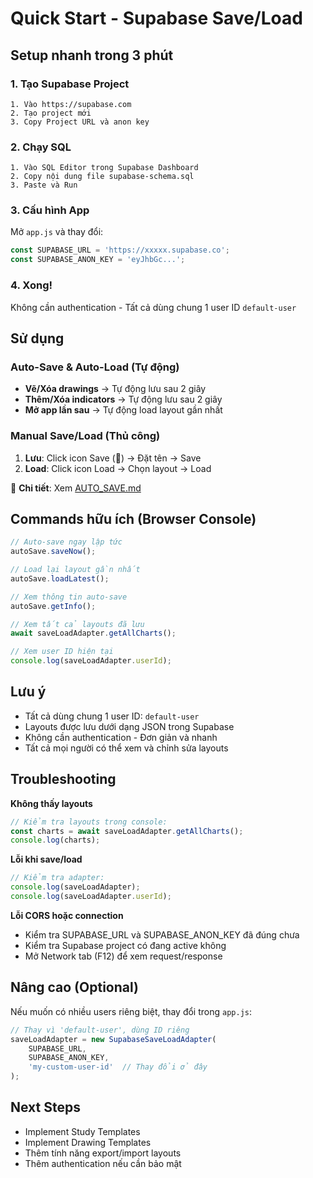 # Quick Start - Supabase Save/Load

## Setup nhanh trong 3 phút

### 1. Tạo Supabase Project
```
1. Vào https://supabase.com
2. Tạo project mới
3. Copy Project URL và anon key
```

### 2. Chạy SQL
```
1. Vào SQL Editor trong Supabase Dashboard
2. Copy nội dung file supabase-schema.sql
3. Paste và Run
```

### 3. Cấu hình App
Mở `app.js` và thay đổi:
```javascript
const SUPABASE_URL = 'https://xxxxx.supabase.co';
const SUPABASE_ANON_KEY = 'eyJhbGc...';
```

### 4. Xong! 
Không cần authentication - Tất cả dùng chung 1 user ID `default-user`

## Sử dụng

### Auto-Save & Auto-Load (Tự động)
- **Vẽ/Xóa drawings** → Tự động lưu sau 2 giây
- **Thêm/Xóa indicators** → Tự động lưu sau 2 giây
- **Mở app lần sau** → Tự động load layout gần nhất

### Manual Save/Load (Thủ công)
1. **Lưu**: Click icon Save (💾) → Đặt tên → Save
2. **Load**: Click icon Load → Chọn layout → Load

📖 **Chi tiết**: Xem [AUTO_SAVE.md](AUTO_SAVE.md)

## Commands hữu ích (Browser Console)

```javascript
// Auto-save ngay lập tức
autoSave.saveNow();

// Load lại layout gần nhất
autoSave.loadLatest();

// Xem thông tin auto-save
autoSave.getInfo();

// Xem tất cả layouts đã lưu
await saveLoadAdapter.getAllCharts();

// Xem user ID hiện tại
console.log(saveLoadAdapter.userId);
```

## Lưu ý

- Tất cả dùng chung 1 user ID: `default-user`
- Layouts được lưu dưới dạng JSON trong Supabase
- Không cần authentication - Đơn giản và nhanh
- Tất cả mọi người có thể xem và chỉnh sửa layouts

## Troubleshooting

**Không thấy layouts**
```javascript
// Kiểm tra layouts trong console:
const charts = await saveLoadAdapter.getAllCharts();
console.log(charts);
```

**Lỗi khi save/load**
```javascript
// Kiểm tra adapter:
console.log(saveLoadAdapter);
console.log(saveLoadAdapter.userId);
```

**Lỗi CORS hoặc connection**
- Kiểm tra SUPABASE_URL và SUPABASE_ANON_KEY đã đúng chưa
- Kiểm tra Supabase project có đang active không
- Mở Network tab (F12) để xem request/response

## Nâng cao (Optional)

Nếu muốn có nhiều users riêng biệt, thay đổi trong `app.js`:

```javascript
// Thay vì 'default-user', dùng ID riêng
saveLoadAdapter = new SupabaseSaveLoadAdapter(
    SUPABASE_URL, 
    SUPABASE_ANON_KEY,
    'my-custom-user-id'  // Thay đổi ở đây
);
```

## Next Steps

- Implement Study Templates
- Implement Drawing Templates
- Thêm tính năng export/import layouts
- Thêm authentication nếu cần bảo mật
